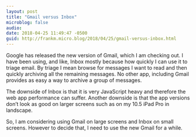 ```yaml
---
layout: post
title: "Gmail versus Inbox"
microblog: false
audio: 
date: 2018-04-25 11:49:47 -0500
guid: http://frankm.micro.blog/2018/04/25/gmail-versus-inbox.html
---
```

Google has released the new version of Gmail, which I am checking out. I have been using, and like, Inbox mostly because how quickly I can use it to triage email. By triage I mean browse for messages I want to read and then quickly archiving all the remaining messages. No other app, including Gmail provides as easy a way to archive a group of messages. 

The downside of Inbox is that it is very JavaScript heavy and therefore the web app performance can suffer. Another downside is that the app versions don’t look as good on larger screens such as on my 10.5 iPad Pro in landscape. 

So, I am considering using Gmail on large screens and Inbox on small screens. However to decide that, I need to use the new Gmail for a while. 
